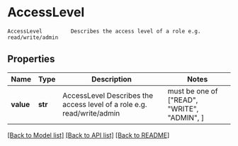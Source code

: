 # AccessLevel

    AccessLevel         Describes the access level of a role e.g. read/write/admin     

## Properties
Name | Type | Description | Notes
------------ | ------------- | ------------- | -------------
**value** | **str** |     AccessLevel         Describes the access level of a role e.g. read/write/admin      |  must be one of ["READ", "WRITE", "ADMIN", ]

[[Back to Model list]](../README.md#documentation-for-models) [[Back to API list]](../README.md#documentation-for-api-endpoints) [[Back to README]](../README.md)


